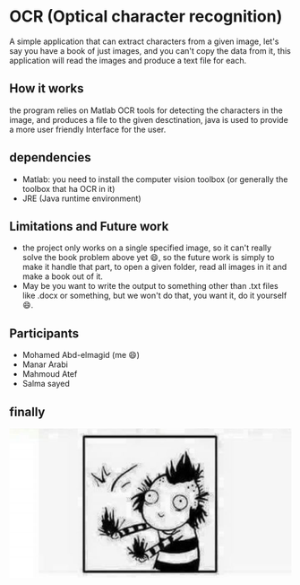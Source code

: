 # OCR (Optical character recognition)
A simple application that can extract characters from a given image, let's say you have a book
of just images, and you can't copy the data from it, this application will read the images and produce a text file for each.

## How it works
the program relies on Matlab OCR tools for detecting the characters in the image, and 
produces a file to the given desctination, java is used to provide a more user friendly 
Interface for the user.

## dependencies
- Matlab: you need to install the computer vision toolbox (or generally the toolbox that ha OCR in it)
- JRE (Java runtime environment)

## Limitations and Future work
- the project only works on a single specified image, so it can't really solve the book problem above yet :smile:, so the future work is simply to make it handle that part, to open a given folder, read all images in it and make a book out of it.
- May be you want to write the output to something other than .txt files like .docx or something, but we won't do that, you want it, do it yourself :smile:.

## Participants
- Mohamed Abd-elmagid (me :smile:)
- Manar Arabi
- Mahmoud Atef
- Salma sayed

## finally
![:smile:](Capture1.JPG)
